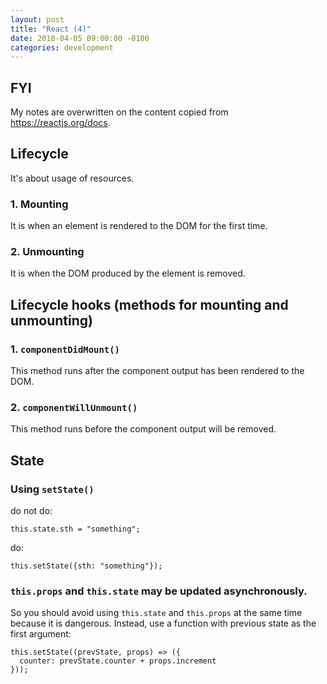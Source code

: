 ```yaml
---
layout: post
title: "React (4)"
date: 2018-04-05 09:00:00 -0100
categories: development
---
```

## FYI
My notes are overwritten on the content copied from https://reactjs.org/docs.

## Lifecycle
It's about usage of resources. 

### 1. Mounting
It is when an element is rendered to the DOM for the first time.

### 2. Unmounting
It is when the DOM produced by the element is removed. 

## Lifecycle hooks (methods for mounting and unmounting)
### 1. `componentDidMount()`
This method runs after the component output has been rendered to the DOM.

### 2. `componentWillUnmount()`
This method runs before the component output will be removed.

## State

### Using `setState()`
do not do:
```
this.state.sth = "something";
```

do:
```
this.setState({sth: "something"});
```

### `this.props` and `this.state` may be updated asynchronously.
So you should avoid using `this.state` and `this.props` at the same time because it is dangerous. Instead, use a function with previous state as the first argument:
```
this.setState((prevState, props) => ({
  counter: prevState.counter + props.increment
}));
```


